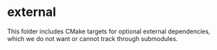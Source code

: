 # external

This folder includes CMake targets for optional external dependencies, which we do not want or
cannot track through submodules.
